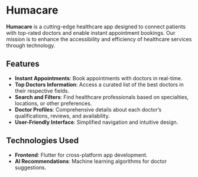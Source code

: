 # Humacare

**Humacare** is a cutting-edge healthcare app designed to connect patients with top-rated doctors and enable instant appointment bookings. Our mission is to enhance the accessibility and efficiency of healthcare services through technology.

## Features
- **Instant Appointments**: Book appointments with doctors in real-time.
- **Top Doctors Information**: Access a curated list of the best doctors in their respective fields.
- **Search and Filters**: Find healthcare professionals based on specialties, locations, or other preferences.
- **Doctor Profiles**: Comprehensive details about each doctor’s qualifications, reviews, and availability.
- **User-Friendly Interface**: Simplified navigation and intuitive design.

## Technologies Used
- **Frontend**: Flutter for cross-platform app development.
- **AI Recommendations**: Machine learning algorithms for doctor suggestions.


